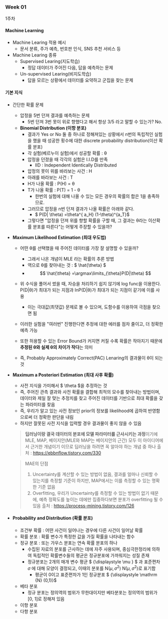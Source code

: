### Week 01

1주차 

#### Machine Learning
- Machine Learing 적용 예시 
  - 문서 분류, 주가 예측, 번호판 인식, SNS 추천 서비스 등
- Machine Learing 종류
  - Supervised Learing(지도학습)
    - 정답 데이터가 주어진 다음, 답을 예측하는 문제
  - Un-supervised Learing(비지도학습)
    - 답을 모르는 상황에서 데이터를 요약하고 군집을 찾는 문제

#### 기본 지식
- 간단한 확률 문제
  - 압정을 5번 던져 결과를 예측하는 문제
    - 5번 던져 3번 못이 위로 향했다고 해서 항상 3/5 라고 말할 수 있는가? No.
  - **Binomial Distribution (이항 분포)**
    - 결과가 Yes or No 둘 중 하나로 정해져있는 상황에서 n번의 독립적인 실험을 했을 때 성공한 횟수에 대한 discrete probability distribution(이산 확률 분포)
    - 각 실험(베르누이 실험)에서 성공할 확률 : θ 
    - 압정을 던졌을 때 각각의 실험은 I.I.D를 만족
      - IID : Independent Identically Distributed
    - 압정의 못이 위를 바라보는 사건 : H
    - 아래를 바라보는 사건 : T
    - H가 나올 확률 : P(H) = θ 
    - T가 나올 확률 : P(T) = 1 - θ
      - 한번의 실험에 대해 나올 수 있는 모든 경우의 확률의 합은 1을 충족하므로. 
    - 그러므로 압정을 n번 던져 결과가 나올 확률은 아래와 같다.
      - $ P(D| \theta) =\theta^{ a_H} (1-\theta)^{a_T}$
    - 그렇다면 "압정을 던져 위를 향할 확률을 구할 때, 그 결과는 θ라는 이산확률 분포를 따른다"는 어떻게 주장할 수 있을까?
- **Maximum Likelihood Estimation (최대 우도법)**
  - 어떤 θ를 선택했을 때 주어진 데이터를 가장 잘 설명할 수 있을까? 
    - 그래서 나온 개념이 MLE 라는 확률의 추론 방법
    - 역으로 θ를 찾아내는 것 : $ \hat{\theta} $
    - $$ \hat{\theta} =\argmax\limits_{\theta}P(D|\theta) $$

  - 위 수식을 풀어서 썼을 때, 자승을 처리하기 쉽지 않기에 log func을 이용한다. P(D|θ)가 최대가 되는 지점과 lnP(D|θ)가 최대가 되는 지점이 같기에 이를 사용
    - 이는 극대값(최댓값) 문제로 볼 수 있으며, 도함수를 이용하여 극점을 찾으면 됨
  - 이러한 실험을 "여러번" 진행한다면 추정에 대한 에러를 점차 줄이고, 더 정확한 예측 가능 
  - 또한 허용할 수 있는 Error Bound가 커지면 커질 수록 확률은 작아지기 때문에 **추정된 θ와 실제 θ의 차이가 작다**는 의미
  - 즉, Probably Approximately Correct(PAC) Lenaring의 결과물이 θ이 되는 것
- **Maximum a Posteriori Estimation (최대 사후 확률)**
  - 사전 지식을 가미해서 $ \theta $을 추정하는 것 
  - 즉, 주어진 관측 결과와 사전 확률을 결합해 최적의 모수를 찾아내는 방법이며, 데이터와 제일 잘 맞는 추정치를 찾고 주어진 데이터를 기반으로 최대 확률을 갖는 파라미터를 찾음
  - 즉, 우리가 알고 있는 사전 정보인 prior의 정보를 likelihood에 곱하여 반영함으로써 더 정확한 판단을 내림
  - 하지만 잘못된 사전 지식을 입력할 경우 결과물이 좋지 않을 수 있음
  
  > **딥러닝이랑 결국 데이터의 분포에 모델 파라미터를 근사시키는 과정**이기에 MLE, MAP, 베이지안(MLE와 MAP는 베이지안의 근간) 모두 이 아이디어에서 근거한 개념이기 이므로 딥러닝을 하려면 꼭 알아야 하는 개념 중 하나
  > 출처 : https://ebbnflow.tistory.com/330 

  >MAE의 단점
  > 1. Uncertainty를 계산할 수 있는 방법이 없음, 결과를 얼마나 신뢰할 수 있는지를 측정할 기준이 하지만, MAP에서는 이를 측정할 수 있는 명확한 기준 없음 
  > 2. Overfitting, 우리가 Uncertainty를 측정할 수 있는 방법이 없기 때문에, 예측 정확도를 높이는 데에만 집중하다보면 분포가 overfitting 될 수 있음 
  > 출처 : https://process-mining.tistory.com/126

- #### **Probability and Distribution (확률 분포)**
  - 조건부 확률 : 어떤 사건이 일어나는 경우에 다른 사건이 일어날 확률
  - 확률 분포 : 확률 변수가 특정한 값을 가질 확률을 나타내는 함수 
  - 정규 분포 : 또는 가우스 분포는 연속 확률 분포의 하나
    - 수집된 자료의 분포를 근사하는 데에 자주 사용되며, 중심극한정리에 의하여 독립적인 확률변수들의 평균은 정규분포에 가까워지는 성질 존재 
    - 정규분포는 2개의 매개 변수 평균 $ {\displaystyle \mu } $ 과 표준편차 ${\displaystyle \sigma }$ 에 대해 모양이 결정되고, 이때의 분포를 ${\displaystyle \mathrm  {N}  (\mu ,\sigma ^{2})}$ ${\mathrm  {N}}(\mu ,\sigma ^{2})$로 표기함
      - 평균이 0이고 표준편차가 1인 정규분포 $ {\displaystyle \mathrm {N} (0,1)}$ 
  - 베타 분포
    - 정규 분포는 정의역의 범위가 무한대이지만 베타분포는 정의역의 범위가 [0, 1]로 정해져 있음 
  - 이항 분포
  - 다항 분포 